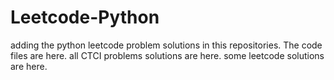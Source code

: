 # Leetcode-Python
adding the python leetcode problem solutions in this repositories. 
The code files are here.
all CTCI problems solutions are here.
some leetcode solutions are here.






































































































































































































































































































































































































































































































































































































































































































































































































































































































































































































































































































































































